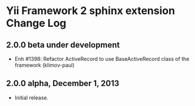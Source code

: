 Yii Framework 2 sphinx extension Change Log
===========================================

2.0.0 beta under development
----------------------------

- Enh #1398: Refactor ActiveRecord to use BaseActiveRecord class of the framework (klimov-paul)

2.0.0 alpha, December 1, 2013
-----------------------------

- Initial release.
